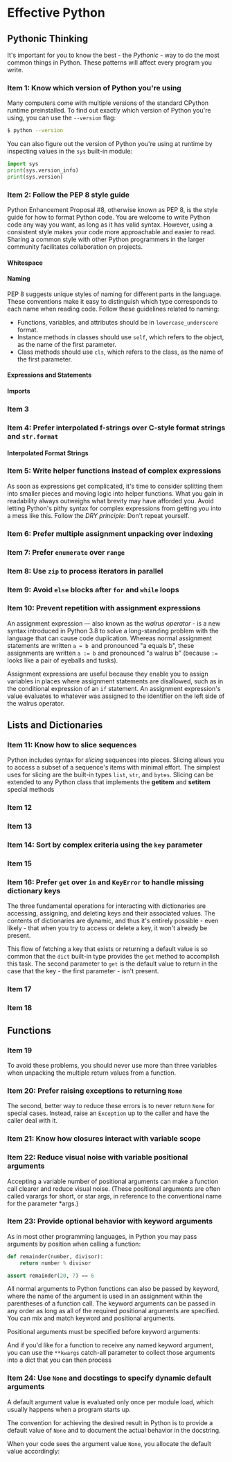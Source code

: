 # Effective Python

## Pythonic Thinking

It's important for you to know the best - the *Pythonic* - way to do the most common things in Python.
These patterns will affect every program you write.

### Item 1: Know which version of Python you're using

Many computers come with multiple versions of the standard CPython runtime preinstalled.
To find out exactly which version of Python you're using, you can use the `--version` flag:
```bash
$ python --version
```

You can also figure out the version of Python you're using at runtime by inspecting values in the `sys` built-in module:
```python
import sys
print(sys.version_info)
print(sys.version)
```

### Item 2: Follow the PEP 8 style guide

Python Enhancement Proposal #8, otherwise known as PEP 8, is the style guide for how to format Python code.
You are welcome to write Python code any way you want, as long as it has valid syntax.
However, using a consistent style makes your code more approachable and easier to read.
Sharing a common style with other Python programmers in the larger community facilitates collaboration on projects.

#### Whitespace

#### Naming

PEP 8 suggests unique styles of naming for different parts in the language.
These conventions make it easy to distinguish which type corresponds to each name when reading code.
Follow these guidelines related to naming:
* Functions, variables, and attributes should be in `lowercase_underscore` format.
* Instance methods in classes should use `self`, which refers to the object, as the name of the first parameter.
* Class methods should use `cls`, which refers to the class, as the name of the first parameter.

#### Expressions and Statements

#### Imports

### Item 3

### Item 4: Prefer interpolated f-strings over C-style format strings and `str.format`

#### Interpolated Format Strings

### Item 5: Write helper functions instead of complex expressions

As soon as expressions get complicated, it's time to consider splitting them into smaller pieces and moving logic into helper functions.
What you gain in readability always outweighs what brevity may have afforded you.
Avoid letting Python's pithy syntax for complex expressions from getting you into a mess like this.
Follow the *DRY principle*: Don't repeat yourself.

### Item 6: Prefer multiple assignment unpacking over indexing

### Item 7: Prefer `enumerate` over `range`

### Item 8: Use `zip` to process iterators in parallel

### Item 9: Avoid `else` blocks after `for` and `while` loops

### Item 10: Prevent repetition with assignment expressions

An assignment expression — also known as the *walrus operator* - is a new syntax introduced in Python 3.8 to solve a long-standing problem with the language that can cause code duplication.
Whereas normal assignment statements are written `a = b `and pronounced "a equals b", these assignments are written `a := b` and pronounced "a walrus b" (because `:=` looks like a pair of eyeballs and tusks).

Assignment expressions are useful because they enable you to assign variables in places where assignment statements are disallowed, such as in the conditional expression of an `if` statement.
An assignment expression's value evaluates to whatever was assigned to the identifier on the left side of the walrus operator.

## Lists and Dictionaries

### Item 11: Know how to slice sequences

Python includes syntax for *slicing* sequences into pieces.
Slicing allows you to access a subset of a sequence's items with minimal effort.
The simplest uses for slicing are the built-in types `list`, `str`, and `bytes`.
Slicing can be extended to any Python class that implements the __getitem__ and __setitem__ special methods

### Item 12

### Item 13

### Item 14: Sort by complex criteria using the `key` parameter

### Item 15

### Item 16: Prefer `get` over `in` and `KeyError` to handle missing dictionary keys

The three fundamental operations for interacting with dictionaries are accessing, assigning, and deleting keys and their associated values.
The contents of dictionaries are dynamic, and thus it's entirely possible - even likely - that when you try to access or delete a key, it won't already be present.

This flow of fetching a key that exists or returning a default value is so common that the `dict` built-in type provides the `get` method to accomplish this task.
The second parameter to `get` is the default value to return in the case that the key - the first parameter - isn't present.

### Item 17

### Item 18

## Functions

### Item 19

To avoid these problems, you should never use more than three variables when unpacking the multiple return values from a function.

### Item 20: Prefer raising exceptions to returning `None`

The second, better way to reduce these errors is to never return `None` for special cases.
Instead, raise an `Exception` up to the caller and have the caller deal with it.

### Item 21: Know how closures interact with variable scope

### Item 22: Reduce visual noise with variable positional arguments

Accepting a variable number of positional arguments can make a function call clearer and reduce visual noise.
(These positional arguments are often called varargs for short, or star args, in reference to the conventional name for the parameter *args.)

### Item 23: Provide optional behavior with keyword arguments

As in most other programming languages, in Python you may pass arguments by position when calling a function:
```python
def remainder(number, divisor):
    return number % divisor

assert remainder(20, 7) == 6
```
All normal arguments to Python functions can also be passed by keyword, where the name of the argument is used in an assignment within the parentheses of a function call.
The keyword arguments can be passed in any order as long as all of the required positional arguments are specified.
You can mix and match keyword and positional arguments.

Positional arguments must be specified before keyword arguments:

And if you'd like for a function to receive any named keyword argument, you can use the `**kwargs` catch-all parameter to collect those arguments into a dict that you can then process

### Item 24: Use `None` and docstings to specify dynamic default arguments

A default argument value is evaluated only once per module load, which usually happens when a program starts up.

The convention for achieving the desired result in Python is to provide a default value of `None` and to document the actual behavior in the docstring.

When your code sees the argument value `None`, you allocate the default value accordingly:
